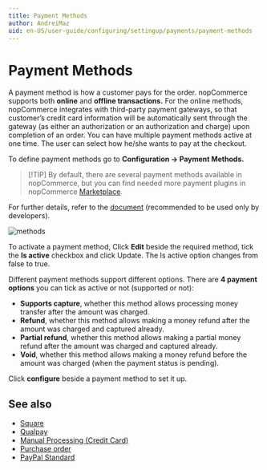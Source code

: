 ```yaml
---
title: Payment Methods
author: AndreiMaz
uid: en-US/user-guide/configuring/settingup/payments/payment-methods
---
```


# Payment Methods

A payment method is how a customer pays for the order. nopCommerce supports both **online** and **offline transactions.** For the online methods, nopCommerce integrates with third-party payment gateways, so that customer’s credit card information will be automatically sent through the gateway (as either an authorization or an authorization and charge) upon completion of an order. You can have multiple payment methods active at one time. The user can select how he/she wants to pay at the checkout.

To define payment methods go to **Configuration → Payment Methods.**

> [!TIP] By default, there are several payment methods available in nopCommerce, but you can find needed more payment plugins in nopCommerce [Marketplace](https://www.nopcommerce.com/marketplace.aspx).

For further details, refer to the [document](xref:en-US/developer/plugins/payment-method) (recommended to be used only by developers).

![methods](_static/index/methods.png)

To activate a payment method, Click **Edit** beside the required method, tick the **Is active** checkbox and click Update. The Is active option changes from false to true.

Different payment methods support different options. There are **4 payment options** you can tick as active or not (supported or not):

* **Supports capture**, whether this method allows processing money transfer after the amount was charged.
* **Refund**, whether this method allows making a money refund after the amount was charged and captured already.
* **Partial refund**, whether this method allows making a partial money refund after the amount was charged and captured already.
* **Void**, whether this method allows making a money refund before the amount was charged (when the payment status is pending).

Click **configure** beside a payment method to set it up.

## See also

* [Square](xref:en-US/user-guide/configuring/settingup/payments/methods/square)
* [Qualpay](xref:en-US/user-guide/configuring/settingup/payments/methods/qualpay)
* [Manual Processing (Credit Card)](xref:en-US/user-guide/configuring/settingup/payments/methods/manual-processing)
* [Purchase order](xref:en-US/user-guide/configuring/settingup/payments/methods/purchase-order)
* [PayPal Standard](xref:en-US/user-guide/configuring/settingup/payments/methods/paypal-standard)